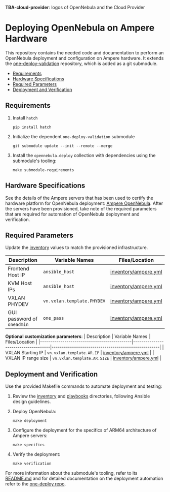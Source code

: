 **TBA-cloud-provider**: logos of OpenNebula and the Cloud Provider

# Deploying OpenNebula on Ampere Hardware

This repository contains the needed code and documentation to perform an OpenNebula deployment and configuration on Ampere hardware. It extends the [one-deploy-validation](https://github.com/OpenNebula/one-deploy-validation) repository, which is added as a git submodule.

- [Requirements](#requirements)
- [Hardware Specifications](#hardware-specifications)
- [Required Parameters](#required-parameters)
- [Deployment and Verification](#deployment-and-verification)

## Requirements

1. Install `hatch`

   ```shell
   pip install hatch
   ```

1. Initialize the dependent `one-deploy-validation` submodule

   ```shell
   git submodule update --init --remote --merge
   ```

1. Install the `opennebula.deploy` collection with dependencies using the submodule's tooling:

   ```shell
   make submodule-requirements
   ```

## Hardware Specifications

See the details of the Ampere servers that has been used to certify the hardware platform for OpenNebula deployment: [Ampere OpenNebula](https://docs.opennebula.io/7.0/solutions/certified_hw_platforms/ampere_opennebula/). 
After the servers have been provisioned, take note of the required parameters that are required for automation of OpenNebula deployment and verification.

## Required Parameters

Update the [inventory](./inventory/) values to match the provisioned infrastructure.

| Description                                 | Variable Names                      | Files/Location                                      |
|---------------------------------------------|-------------------------------------|-----------------------------------------------------|
| Frontend Host IP                            | `ansible_host`                      | [inventory/ampere.yml](./inventory/ampere.yml)    | 
| KVM Host IPs                            | `ansible_host`                      | [inventory/ampere.yml](./inventory/ampere.yml)     | 
| VXLAN PHYDEV                                 | `vn.vxlan.template.PHYDEV`          | [inventory/ampere.yml](./inventory/ampere.yml)                               | 
| GUI password of `oneadmin`       | `one_pass` | [inventory/ampere.yml](./inventory/ampere.yml)           | 

**Optional customization parameters**:
| Description                                 | Variable Names                      | Files/Location                                      |
|---------------------------------------------|-------------------------------------|-----------------------------------------------------|
| VXLAN Starting IP                                 | `vn.vxlan.template.AR.IP`          | [inventory/ampere.yml](./inventory/ampere.yml)                               | 
| VXLAN IP range size                                 | `vn.vxlan.template.AR.SIZE`          | [inventory/ampere.yml](./inventory/ampere.yml)                               | 

## Deployment and Verification

Use the provided Makefile commands to automate deployment and testing:

1. Review the [inventory](./inventory/) and [playbooks](./playbooks/) directories, following Ansible design guidelines.

1. Deploy OpenNebula:

   ```shell
   make deployment
   ```

1. Configure the deployment for the specifics of ARM64 architecture of Ampere servers:

   ```shell
   make specifics
   ```

1. Verify the deployment:

   ```shell
   make verification
   ```

For more information about the submodule's tooling, refer to its [README.md](https://github.com/OpenNebula/one-deploy-validation/blob/master/README.md) and for detailed documentation on the deployment automation refer to the [one-deploy repo](https://github.com/OpenNebula/one-deploy).


